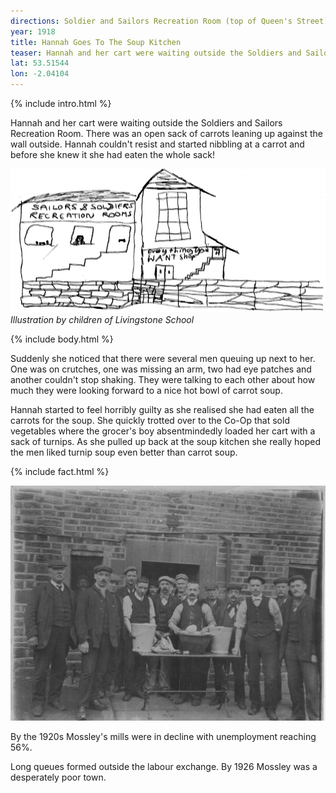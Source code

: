 ```yaml
---
directions: Soldier and Sailors Recreation Room (top of Queen's Street)
year: 1918
title: Hannah Goes To The Soup Kitchen
teaser: Hannah and her cart were waiting outside the Soldiers and Sailors Recreation Room.
lat: 53.51544
lon: -2.04104
---
```


{% include intro.html %}

Hannah and her cart were waiting outside the Soldiers and Sailors Recreation Room. There was an open sack of carrots leaning up against the wall outside. Hannah couldn't resist and started nibbling at a carrot and before she knew it she had eaten the whole sack!

![Illustration by children of Livingstone School](/images/stops/horse/Trail_Horse_7.png)
_Illustration by children of Livingstone School_

{% include body.html %}

Suddenly she noticed that there were several men queuing up next to her. One was on crutches, one was missing an arm, two had eye patches and another couldn't stop shaking. They were talking to each other about how much they were looking forward to a nice hot bowl of carrot soup.

Hannah started to feel horribly guilty as she realised she had eaten all the carrots for the soup. She quickly trotted over to the Co-Op that sold vegetables where the grocer's boy absentmindedly loaded her cart with a sack of turnips. As she pulled up back at the soup kitchen she really hoped the men liked turnip soup even better than carrot soup.

{% include fact.html %}

![Soup kitchen](/images/stops/horse/Trail_Horse_7b.png)

By the 1920s Mossley's mills were in decline with unemployment reaching 56%.

Long queues formed outside the labour exchange. By 1926 Mossley was a desperately poor town.